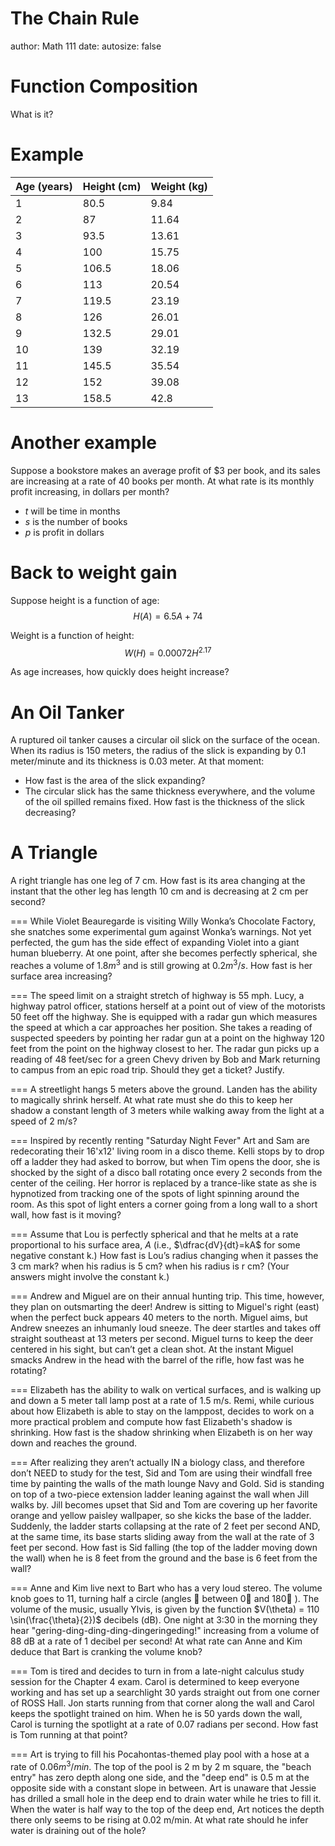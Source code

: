 The Chain Rule
========================================================
author: Math 111
date: 
autosize: false

Function Composition
===
What is it?

Example
===
| Age (years) | Height (cm) | Weight (kg) |
|-------------|-------------|-------------|
| 1           | 80.5        | 9.84        |
| 2           | 87          | 11.64       |
| 3           | 93.5        | 13.61       |
| 4           | 100         | 15.75       |
| 5           | 106.5       | 18.06       |
| 6           | 113         | 20.54       |
| 7           | 119.5       | 23.19       |
| 8           | 126         | 26.01       |
| 9           | 132.5       | 29.01       |
| 10          | 139         | 32.19       |
| 11          | 145.5       | 35.54       |
| 12          | 152         | 39.08       |
| 13          | 158.5       | 42.8        |

Another example
===
Suppose a bookstore makes an average profit of \$3 per book, and its sales are increasing at a rate of 40 books per month. At what rate is its monthly profit increasing, in dollars per month?
* $t$ will be time in months
* $s$ is the number of books
* $p$ is profit in dollars

Back to weight gain
===
Suppose height is a function of age: $$H(A) = 6.5 A + 74$$

Weight is a function of height: $$W(H) = 0.00072H^{2.17}$$

As age increases, how quickly does height increase?

An Oil Tanker
===
A ruptured oil tanker causes a circular oil slick on the surface of the ocean. When its radius is 150 meters, the radius of the slick is expanding by 0.1 meter/minute and its thickness is 0.03 meter. At that moment:
* How fast is the area of the slick expanding?
* The circular slick has the same thickness everywhere, and the volume of the oil spilled remains fixed. How fast is the thickness of the slick decreasing?

A Triangle
===
A right triangle has one leg of 7 cm. How fast is its area changing at the instant that the other leg has length 10 cm and is decreasing at 2 cm per second?

===
While Violet Beauregarde is visiting Willy Wonka’s Chocolate Factory, she
snatches some experimental gum against Wonka’s warnings. Not yet perfected,
the gum has the side effect of expanding Violet into a giant human blueberry. At
one point, after she becomes perfectly spherical, she reaches a volume of $1.8 m^3$
and is still growing at $0.2 m^3/s$. How fast is her surface area increasing?

===
The speed limit on a straight stretch of highway is 55 mph. Lucy, a highway
patrol officer, stations herself at a point out of view of the motorists 50 feet off the
highway. She is equipped with a radar gun which measures the speed at which a
car approaches her position. She takes a reading of suspected speeders by
pointing her radar gun at a point on the highway 120 feet from the point on the
highway closest to her. The radar gun picks up a reading of 48 feet/sec for a green
Chevy driven by Bob and Mark returning to campus from an epic road trip.
Should they get a ticket? Justify.

===
A streetlight hangs 5 meters above the ground. Landen has the ability to magically
shrink herself. At what rate must she do this to keep her shadow a constant length
of 3 meters while walking away from the light at a speed of 2 m/s?

===
Inspired by recently renting "Saturday Night Fever" Art and Sam are redecorating
their 16'x12' living room in a disco theme. Kelli stops by to drop off a ladder they
had asked to borrow, but when Tim opens the door, she is shocked by the sight of
a disco ball rotating once every 2 seconds from the center of the ceiling. Her
horror is replaced by a trance-like state as she is hypnotized from tracking one of
the spots of light spinning around the room. As this spot of light enters a corner
going from a long wall to a short wall, how fast is it moving?

===
Assume that Lou is perfectly spherical and that he melts at a rate proportional to
his surface area, $A$ (i.e., $\dfrac{dV}{dt}=kA$ for some negative constant k.) How fast is Lou’s
radius changing when it passes the 3 cm mark? when his radius is 5 cm? when his
radius is r cm? (Your answers might involve the constant k.)

===
Andrew and Miguel are on their annual hunting trip. This time, however, they
plan on outsmarting the deer! Andrew is sitting to Miguel's right (east) when the
perfect buck appears 40 meters to the north. Miguel aims, but Andrew sneezes an
inhumanly loud sneeze. The deer startles and takes off straight southeast at 13
meters per second. Miguel turns to keep the deer centered in his sight, but can’t
get a clean shot. At the instant Miguel smacks Andrew in the head with the barrel
of the rifle, how fast was he rotating?

===
Elizabeth has the ability to walk on vertical surfaces, and is walking up and down
a 5 meter tall lamp post at a rate of 1.5 m/s. Remi, while curious about how
Elizabeth is able to stay on the lamppost, decides to work on a more practical
problem and compute how fast Elizabeth's shadow is shrinking. How fast is the
shadow shrinking when Elizabeth is on her way down and reaches the ground.

===
After realizing they aren’t actually IN a biology class, and therefore don’t NEED
to study for the test, Sid and Tom are using their windfall free time by painting
the walls of the math lounge Navy and Gold. Sid is standing on top of a two-piece
extension ladder leaning against the wall when Jill walks by. Jill becomes upset
that Sid and Tom are covering up her favorite orange and yellow paisley
wallpaper, so she kicks the base of the ladder. Suddenly, the ladder starts
collapsing at the rate of 2 feet per second AND, at the same time, its base starts
sliding away from the wall at the rate of 3 feet per second. How fast is Sid falling
(the top of the ladder moving down the wall) when he is 8 feet from the ground
and the base is 6 feet from the wall?

===
Anne and Kim live next to Bart who has a very loud stereo. The volume knob
goes to 11, turning half a circle (angles  between 0 and 180 ). The volume of
the music, usually Ylvis, is given by the function $V(\theta) = 110 \sin(\frac{\theta}{2})$ decibels (dB). One night at 3:30 in the morning they hear "gering-ding-ding-ding-dingeringeding!" increasing from a volume of 88 dB at a rate of 1 decibel per
second! At what rate can Anne and Kim deduce that Bart is cranking the volume knob?

===
Tom is tired and decides to turn in from a late-night calculus study session for the
Chapter 4 exam. Carol is determined to keep everyone working and has set up a
searchlight 30 yards straight out from one corner of ROSS Hall. Jon starts running
from that corner along the wall and Carol keeps the spotlight trained on him.
When he is 50 yards down the wall, Carol is turning the spotlight at a rate of 0.07
radians per second. How fast is Tom running at that point?

===
Art is trying to fill his Pocahontas-themed play pool with a hose at a rate of
$0.06 m^3/min$. The top of the pool is 2 m by 2 m square, the "beach entry" has zero
depth along one side, and the "deep end" is 0.5 m at the opposite side with a
constant slope in between. Art is unaware that Jessie has drilled a small hole in
the deep end to drain water while he tries to fill it. When the water is half way to
the top of the deep end, Art notices the depth there only seems to be rising at 0.02
m/min. At what rate should he infer water is draining out of the hole?
